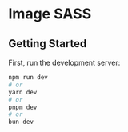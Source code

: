 # Image SASS

## Getting Started

First, run the development server:

```bash
npm run dev
# or
yarn dev
# or
pnpm dev
# or
bun dev
```
